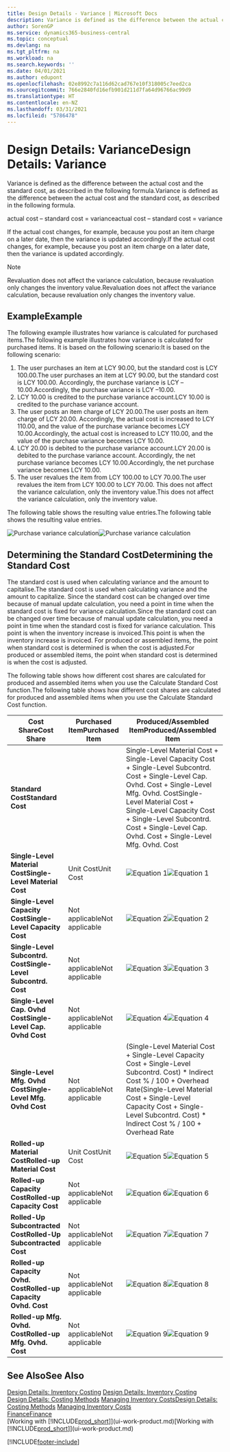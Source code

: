 ```yaml
---
title: Design Details - Variance | Microsoft Docs
description: Variance is defined as the difference between the actual cost and the standard cost, as described in the following formula.
author: SorenGP
ms.service: dynamics365-business-central
ms.topic: conceptual
ms.devlang: na
ms.tgt_pltfrm: na
ms.workload: na
ms.search.keywords: ''
ms.date: 04/01/2021
ms.author: edupont
ms.openlocfilehash: 02e8992c7a116d62cad767e10f318005c7eed2ca
ms.sourcegitcommit: 766e2840fd16efb901d211d7fa64d96766ac99d9
ms.translationtype: HT
ms.contentlocale: en-NZ
ms.lasthandoff: 03/31/2021
ms.locfileid: "5786478"
---
```

# <a name="design-details-variance"></a><span data-ttu-id="79136-103">Design Details: Variance</span><span class="sxs-lookup"><span data-stu-id="79136-103">Design Details: Variance</span></span>
<span data-ttu-id="79136-104">Variance is defined as the difference between the actual cost and the standard cost, as described in the following formula.</span><span class="sxs-lookup"><span data-stu-id="79136-104">Variance is defined as the difference between the actual cost and the standard cost, as described in the following formula.</span></span>  

 <span data-ttu-id="79136-105">actual cost – standard cost = variance</span><span class="sxs-lookup"><span data-stu-id="79136-105">actual cost – standard cost = variance</span></span>  

 <span data-ttu-id="79136-106">If the actual cost changes, for example, because you post an item charge on a later date, then the variance is updated accordingly.</span><span class="sxs-lookup"><span data-stu-id="79136-106">If the actual cost changes, for example, because you post an item charge on a later date, then the variance is updated accordingly.</span></span>  

> [!NOTE]  
>  <span data-ttu-id="79136-107">Revaluation does not affect the variance calculation, because revaluation only changes the inventory value.</span><span class="sxs-lookup"><span data-stu-id="79136-107">Revaluation does not affect the variance calculation, because revaluation only changes the inventory value.</span></span>  

## <a name="example"></a><span data-ttu-id="79136-108">Example</span><span class="sxs-lookup"><span data-stu-id="79136-108">Example</span></span>  
 <span data-ttu-id="79136-109">The following example illustrates how variance is calculated for purchased items.</span><span class="sxs-lookup"><span data-stu-id="79136-109">The following example illustrates how variance is calculated for purchased items.</span></span> <span data-ttu-id="79136-110">It is based on the following scenario:</span><span class="sxs-lookup"><span data-stu-id="79136-110">It is based on the following scenario:</span></span>  

1.  <span data-ttu-id="79136-111">The user purchases an item at LCY 90.00, but the standard cost is LCY 100.00.</span><span class="sxs-lookup"><span data-stu-id="79136-111">The user purchases an item at LCY 90.00, but the standard cost is LCY 100.00.</span></span> <span data-ttu-id="79136-112">Accordingly, the purchase variance is LCY –10.00.</span><span class="sxs-lookup"><span data-stu-id="79136-112">Accordingly, the purchase variance is LCY –10.00.</span></span>  
2.  <span data-ttu-id="79136-113">LCY 10.00 is credited to the purchase variance account.</span><span class="sxs-lookup"><span data-stu-id="79136-113">LCY 10.00 is credited to the purchase variance account.</span></span>  
3.  <span data-ttu-id="79136-114">The user posts an item charge of LCY 20.00.</span><span class="sxs-lookup"><span data-stu-id="79136-114">The user posts an item charge of LCY 20.00.</span></span> <span data-ttu-id="79136-115">Accordingly, the actual cost is increased to LCY 110.00, and the value of the purchase variance becomes LCY 10.00.</span><span class="sxs-lookup"><span data-stu-id="79136-115">Accordingly, the actual cost is increased to LCY 110.00, and the value of the purchase variance becomes LCY 10.00.</span></span>  
4.  <span data-ttu-id="79136-116">LCY 20.00 is debited to the purchase variance account.</span><span class="sxs-lookup"><span data-stu-id="79136-116">LCY 20.00 is debited to the purchase variance account.</span></span> <span data-ttu-id="79136-117">Accordingly, the net purchase variance becomes LCY 10.00.</span><span class="sxs-lookup"><span data-stu-id="79136-117">Accordingly, the net purchase variance becomes LCY 10.00.</span></span>  
5.  <span data-ttu-id="79136-118">The user revalues the item from LCY 100.00 to LCY 70.00.</span><span class="sxs-lookup"><span data-stu-id="79136-118">The user revalues the item from LCY 100.00 to LCY 70.00.</span></span> <span data-ttu-id="79136-119">This does not affect the variance calculation, only the inventory value.</span><span class="sxs-lookup"><span data-stu-id="79136-119">This does not affect the variance calculation, only the inventory value.</span></span>  

 <span data-ttu-id="79136-120">The following table shows the resulting value entries.</span><span class="sxs-lookup"><span data-stu-id="79136-120">The following table shows the resulting value entries.</span></span>  

 <span data-ttu-id="79136-121">![Purchase variance calculation](media/design_details_inventory_costing_11_purchase_variance.png "Purchase variance calculation")</span><span class="sxs-lookup"><span data-stu-id="79136-121">![Purchase variance calculation](media/design_details_inventory_costing_11_purchase_variance.png "Purchase variance calculation")</span></span>  

## <a name="determining-the-standard-cost"></a><span data-ttu-id="79136-122">Determining the Standard Cost</span><span class="sxs-lookup"><span data-stu-id="79136-122">Determining the Standard Cost</span></span>  
 <span data-ttu-id="79136-123">The standard cost is used when calculating variance and the amount to capitalise.</span><span class="sxs-lookup"><span data-stu-id="79136-123">The standard cost is used when calculating variance and the amount to capitalize.</span></span> <span data-ttu-id="79136-124">Since the standard cost can be changed over time because of manual update calculation, you need a point in time when the standard cost is fixed for variance calculation.</span><span class="sxs-lookup"><span data-stu-id="79136-124">Since the standard cost can be changed over time because of manual update calculation, you need a point in time when the standard cost is fixed for variance calculation.</span></span> <span data-ttu-id="79136-125">This point is when the inventory increase is invoiced.</span><span class="sxs-lookup"><span data-stu-id="79136-125">This point is when the inventory increase is invoiced.</span></span> <span data-ttu-id="79136-126">For produced or assembled items, the point when standard cost is determined is when the cost is adjusted.</span><span class="sxs-lookup"><span data-stu-id="79136-126">For produced or assembled items, the point when standard cost is determined is when the cost is adjusted.</span></span>  

 <span data-ttu-id="79136-127">The following table shows how different cost shares are calculated for produced and assembled items when you use the Calculate Standard Cost function.</span><span class="sxs-lookup"><span data-stu-id="79136-127">The following table shows how different cost shares are calculated for produced and assembled items when you use the Calculate Standard Cost function.</span></span>  

|<span data-ttu-id="79136-128">Cost Share</span><span class="sxs-lookup"><span data-stu-id="79136-128">Cost Share</span></span>|<span data-ttu-id="79136-129">Purchased Item</span><span class="sxs-lookup"><span data-stu-id="79136-129">Purchased Item</span></span>|<span data-ttu-id="79136-130">Produced/Assembled Item</span><span class="sxs-lookup"><span data-stu-id="79136-130">Produced/Assembled Item</span></span>|  
|----------------|--------------------|------------------------------|  
|<span data-ttu-id="79136-131">**Standard Cost**</span><span class="sxs-lookup"><span data-stu-id="79136-131">**Standard Cost**</span></span>||<span data-ttu-id="79136-132">Single-Level Material Cost + Single-Level Capacity Cost + Single-Level Subcontrd. Cost + Single-Level Cap. Ovhd. Cost + Single-Level Mfg. Ovhd. Cost</span><span class="sxs-lookup"><span data-stu-id="79136-132">Single-Level Material Cost + Single-Level Capacity Cost + Single-Level Subcontrd. Cost + Single-Level Cap. Ovhd. Cost + Single-Level Mfg. Ovhd. Cost</span></span>|  
|<span data-ttu-id="79136-133">**Single-Level Material Cost**</span><span class="sxs-lookup"><span data-stu-id="79136-133">**Single-Level Material Cost**</span></span>|<span data-ttu-id="79136-134">Unit Cost</span><span class="sxs-lookup"><span data-stu-id="79136-134">Unit Cost</span></span>|<span data-ttu-id="79136-135">![Equation 1](media/design_details_inventory_costing_11_equation_1.png "Equation 1")</span><span class="sxs-lookup"><span data-stu-id="79136-135">![Equation 1](media/design_details_inventory_costing_11_equation_1.png "Equation 1")</span></span>|  
|<span data-ttu-id="79136-136">**Single-Level Capacity Cost**</span><span class="sxs-lookup"><span data-stu-id="79136-136">**Single-Level Capacity Cost**</span></span>|<span data-ttu-id="79136-137">Not applicable</span><span class="sxs-lookup"><span data-stu-id="79136-137">Not applicable</span></span>|<span data-ttu-id="79136-138">![Equation 2](media/design_details_inventory_costing_11_equation_2.png "Equation 2")</span><span class="sxs-lookup"><span data-stu-id="79136-138">![Equation 2](media/design_details_inventory_costing_11_equation_2.png "Equation 2")</span></span>|  
|<span data-ttu-id="79136-139">**Single-Level Subcontrd. Cost**</span><span class="sxs-lookup"><span data-stu-id="79136-139">**Single-Level Subcontrd. Cost**</span></span>|<span data-ttu-id="79136-140">Not applicable</span><span class="sxs-lookup"><span data-stu-id="79136-140">Not applicable</span></span>|<span data-ttu-id="79136-141">![Equation 3](media/design_details_inventory_costing_11_equation_3.png "Equation 3")</span><span class="sxs-lookup"><span data-stu-id="79136-141">![Equation 3](media/design_details_inventory_costing_11_equation_3.png "Equation 3")</span></span>|  
|<span data-ttu-id="79136-142">**Single-Level Cap. Ovhd Cost**</span><span class="sxs-lookup"><span data-stu-id="79136-142">**Single-Level Cap. Ovhd Cost**</span></span>|<span data-ttu-id="79136-143">Not applicable</span><span class="sxs-lookup"><span data-stu-id="79136-143">Not applicable</span></span>|<span data-ttu-id="79136-144">![Equation 4](media/design_details_inventory_costing_11_equation_4.png "Equation 4")</span><span class="sxs-lookup"><span data-stu-id="79136-144">![Equation 4](media/design_details_inventory_costing_11_equation_4.png "Equation 4")</span></span>|  
|<span data-ttu-id="79136-145">**Single-Level Mfg. Ovhd Cost**</span><span class="sxs-lookup"><span data-stu-id="79136-145">**Single-Level Mfg. Ovhd Cost**</span></span>|<span data-ttu-id="79136-146">Not applicable</span><span class="sxs-lookup"><span data-stu-id="79136-146">Not applicable</span></span>|<span data-ttu-id="79136-147">(Single-Level Material Cost + Single-Level Capacity Cost + Single-Level Subcontrd. Cost) \* Indirect Cost % / 100 + Overhead Rate</span><span class="sxs-lookup"><span data-stu-id="79136-147">(Single-Level Material Cost + Single-Level Capacity Cost + Single-Level Subcontrd. Cost) \* Indirect Cost % / 100 + Overhead Rate</span></span>|  
|<span data-ttu-id="79136-148">**Rolled-up Material Cost**</span><span class="sxs-lookup"><span data-stu-id="79136-148">**Rolled-up Material Cost**</span></span>|<span data-ttu-id="79136-149">Unit Cost</span><span class="sxs-lookup"><span data-stu-id="79136-149">Unit Cost</span></span>|<span data-ttu-id="79136-150">![Equation 5](media/design_details_inventory_costing_11_equation_5.png "Equation 5")</span><span class="sxs-lookup"><span data-stu-id="79136-150">![Equation 5](media/design_details_inventory_costing_11_equation_5.png "Equation 5")</span></span>|  
|<span data-ttu-id="79136-151">**Rolled-up Capacity Cost**</span><span class="sxs-lookup"><span data-stu-id="79136-151">**Rolled-up Capacity Cost**</span></span>|<span data-ttu-id="79136-152">Not applicable</span><span class="sxs-lookup"><span data-stu-id="79136-152">Not applicable</span></span>|<span data-ttu-id="79136-153">![Equation 6](media/design_details_inventory_costing_11_equation_6.png "Equation 6")</span><span class="sxs-lookup"><span data-stu-id="79136-153">![Equation 6](media/design_details_inventory_costing_11_equation_6.png "Equation 6")</span></span>|  
|<span data-ttu-id="79136-154">**Rolled-Up Subcontracted Cost**</span><span class="sxs-lookup"><span data-stu-id="79136-154">**Rolled-Up Subcontracted Cost**</span></span>|<span data-ttu-id="79136-155">Not applicable</span><span class="sxs-lookup"><span data-stu-id="79136-155">Not applicable</span></span>|<span data-ttu-id="79136-156">![Equation 7](media/design_details_inventory_costing_11_equation_7.png "Equation 7")</span><span class="sxs-lookup"><span data-stu-id="79136-156">![Equation 7](media/design_details_inventory_costing_11_equation_7.png "Equation 7")</span></span>|  
|<span data-ttu-id="79136-157">**Rolled-up Capacity Ovhd. Cost**</span><span class="sxs-lookup"><span data-stu-id="79136-157">**Rolled-up Capacity Ovhd. Cost**</span></span>|<span data-ttu-id="79136-158">Not applicable</span><span class="sxs-lookup"><span data-stu-id="79136-158">Not applicable</span></span>|<span data-ttu-id="79136-159">![Equation 8](media/design_details_inventory_costing_11_equation_8.png "Equation 8")</span><span class="sxs-lookup"><span data-stu-id="79136-159">![Equation 8](media/design_details_inventory_costing_11_equation_8.png "Equation 8")</span></span>|  
|<span data-ttu-id="79136-160">**Rolled-up Mfg. Ovhd. Cost**</span><span class="sxs-lookup"><span data-stu-id="79136-160">**Rolled-up Mfg. Ovhd. Cost**</span></span>|<span data-ttu-id="79136-161">Not applicable</span><span class="sxs-lookup"><span data-stu-id="79136-161">Not applicable</span></span>|<span data-ttu-id="79136-162">![Equation 9](media/design_details_inventory_costing_11_equation_9.png "Equation 9")</span><span class="sxs-lookup"><span data-stu-id="79136-162">![Equation 9](media/design_details_inventory_costing_11_equation_9.png "Equation 9")</span></span>|  

## <a name="see-also"></a><span data-ttu-id="79136-163">See Also</span><span class="sxs-lookup"><span data-stu-id="79136-163">See Also</span></span>  
 <span data-ttu-id="79136-164">[Design Details: Inventory Costing](design-details-inventory-costing.md) </span><span class="sxs-lookup"><span data-stu-id="79136-164">[Design Details: Inventory Costing](design-details-inventory-costing.md) </span></span>  
 <span data-ttu-id="79136-165">[Design Details: Costing Methods](design-details-costing-methods.md) [Managing Inventory Costs](finance-manage-inventory-costs.md)</span><span class="sxs-lookup"><span data-stu-id="79136-165">[Design Details: Costing Methods](design-details-costing-methods.md) [Managing Inventory Costs](finance-manage-inventory-costs.md)</span></span>  
 [<span data-ttu-id="79136-166">Finance</span><span class="sxs-lookup"><span data-stu-id="79136-166">Finance</span></span>](finance.md)  
 <span data-ttu-id="79136-167">[Working with [!INCLUDE[prod_short](includes/prod_short.md)]](ui-work-product.md)</span><span class="sxs-lookup"><span data-stu-id="79136-167">[Working with [!INCLUDE[prod_short](includes/prod_short.md)]](ui-work-product.md)</span></span>


[!INCLUDE[footer-include](includes/footer-banner.md)]